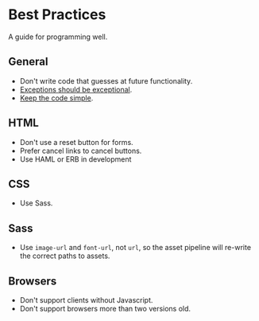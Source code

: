 Best Practices
==============

A guide for programming well.

General
-------

* Don't write code that guesses at future functionality.
* [Exceptions should be exceptional].
* [Keep the code simple].

[Exceptions should be exceptional]: http://www.readability.com/~/yichhgvu
[Keep the code simple]: http://www.readability.com/~/ko2aqda2


HTML
----

* Don't use a reset button for forms.
* Prefer cancel links to cancel buttons.
* Use HAML or ERB in development

CSS
---

* Use Sass.

Sass
----

* Use `image-url` and `font-url`, not `url`, so the asset pipeline will re-write
  the correct paths to assets.

Browsers
--------

* Don't support clients without Javascript.
* Don't support browsers more than two versions old.
